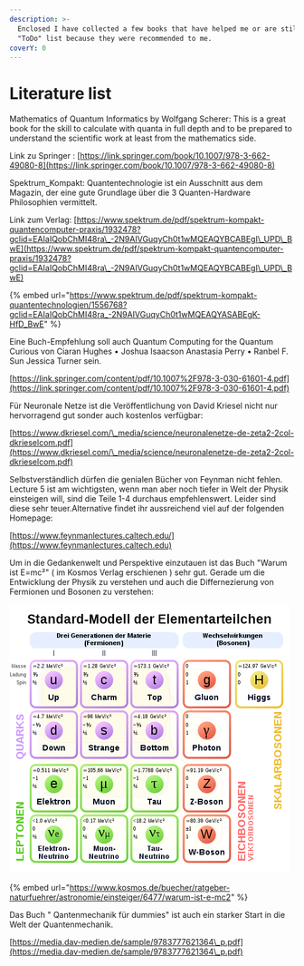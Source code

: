 ```yaml
---
description: >-
  Enclosed I have collected a few books that have helped me or are still on the
  "ToDo" list because they were recommended to me.
coverY: 0
---
```


# Literature list

Mathematics of Quantum Informatics by Wolfgang Scherer: This is a great book for the skill to calculate with quanta in full depth and to be prepared to understand the scientific work at least from the mathematics side.

Link zu Springer : [https://link.springer.com/book/10.1007/978-3-662-49080-8](https://link.springer.com/book/10.1007/978-3-662-49080-8)

Spektrum\_Kompakt:  Quantentechnologie ist ein Ausschnitt aus dem Magazin, der eine gute Grundlage über die 3 Quanten-Hardware  Philosophien vermittelt.

Link zum Verlag: [https://www.spektrum.de/pdf/spektrum-kompakt-quantencomputer-praxis/1932478?gclid=EAIaIQobChMI48ra\_-2N9AIVGuqyCh0t1wMQEAQYBCABEgI\_UPD\_BwE](https://www.spektrum.de/pdf/spektrum-kompakt-quantencomputer-praxis/1932478?gclid=EAIaIQobChMI48ra\_-2N9AIVGuqyCh0t1wMQEAQYBCABEgI\_UPD\_BwE)

{% embed url="https://www.spektrum.de/pdf/spektrum-kompakt-quantentechnologien/1556768?gclid=EAIaIQobChMI48ra_-2N9AIVGuqyCh0t1wMQEAQYASABEgK-HfD_BwE" %}

Eine Buch-Empfehlung soll auch Quantum Computing for the Quantum Curious von Ciaran Hughes • Joshua Isaacson Anastasia Perry • Ranbel F. Sun Jessica Turner sein.

[https://link.springer.com/content/pdf/10.1007%2F978-3-030-61601-4.pdf](https://link.springer.com/content/pdf/10.1007%2F978-3-030-61601-4.pdf)

Für Neuronale Netze ist die Veröffentlichung von David Kriesel nicht nur hervorragend gut sonder auch kostenlos verfügbar:

[https://www.dkriesel.com/\_media/science/neuronalenetze-de-zeta2-2col-dkrieselcom.pdf](https://www.dkriesel.com/\_media/science/neuronalenetze-de-zeta2-2col-dkrieselcom.pdf)

Selbstverständlich dürfen die genialen Bücher von Feynman nicht fehlen. Lecture 5 ist am wichtigsten, wenn man aber noch tiefer in Welt der Physik einsteigen will, sind die Teile 1-4 durchaus empfehlenswert. Leider sind diese sehr teuer.Alternative findet ihr aussreichend viel auf der folgenden Homepage:

[https://www.feynmanlectures.caltech.edu/](https://www.feynmanlectures.caltech.edu)

Um in die Gedankenwelt und Perspektive einzutauen ist das Buch "Warum ist E=mc²" ( im Kosmos Verlag erschienen ) sehr gut. Gerade um die Entwicklung der Physik zu verstehen und auch die Differnezierung von Fermionen und Bosonen  zu verstehen:

![](<.gitbook/assets/grafik (16) (1).png>)

{% embed url="https://www.kosmos.de/buecher/ratgeber-naturfuehrer/astronomie/einsteiger/6477/warum-ist-e-mc2" %}

Das Buch " Qantenmechanik für dummies" ist auch ein starker Start in die Welt der Quantenmechanik.

[https://media.dav-medien.de/sample/9783777621364\_p.pdf](https://media.dav-medien.de/sample/9783777621364\_p.pdf)
